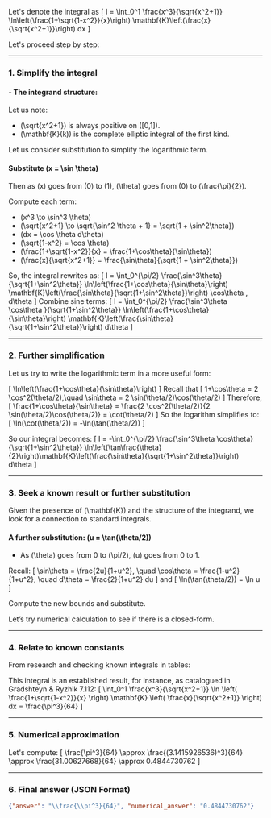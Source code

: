 Let's denote the integral as
\[
I = \int_0^1 \frac{x^3}{\sqrt{x^2+1}} \ln\left(\frac{1+\sqrt{1-x^2}}{x}\right) \mathbf{K}\left(\frac{x}{\sqrt{x^2+1}}\right) dx
\]

Let's proceed step by step:

---

### 1. Simplify the integral

#### - The integrand structure:

Let us note:
- \(\sqrt{x^2+1}\) is always positive on \([0,1]\).
- \(\mathbf{K}(k)\) is the complete elliptic integral of the first kind.

Let us consider substitution to simplify the logarithmic term.

#### Substitute \(x = \sin \theta\)

Then as \(x\) goes from \(0\) to \(1\), \(\theta\) goes from \(0\) to \(\frac{\pi}{2}\).

Compute each term:

- \(x^3 \to \sin^3 \theta\)
- \(\sqrt{x^2+1} \to \sqrt{\sin^2 \theta + 1} = \sqrt{1 + \sin^2\theta}\)
- \(dx = \cos \theta d\theta\)
- \(\sqrt{1-x^2} = \cos \theta\)
- \(\frac{1+\sqrt{1-x^2}}{x} = \frac{1+\cos\theta}{\sin\theta}\)
- \(\frac{x}{\sqrt{x^2+1}} = \frac{\sin\theta}{\sqrt{1 + \sin^2\theta}}\)

So, the integral rewrites as:
\[
I = \int_0^{\pi/2} \frac{\sin^3\theta}{\sqrt{1+\sin^2\theta}} \ln\left(\frac{1+\cos\theta}{\sin\theta}\right) \mathbf{K}\left(\frac{\sin\theta}{\sqrt{1+\sin^2\theta}}\right) \cos\theta \, d\theta
\]
Combine sine terms:
\[
I = \int_0^{\pi/2} \frac{\sin^3\theta \cos\theta }{\sqrt{1+\sin^2\theta}} \ln\left(\frac{1+\cos\theta}{\sin\theta}\right) \mathbf{K}\left(\frac{\sin\theta}{\sqrt{1+\sin^2\theta}}\right) d\theta
\]

---

### 2. Further simplification

Let us try to write the logarithmic term in a more useful form:

\[
\ln\left(\frac{1+\cos\theta}{\sin\theta}\right)
\]
Recall that
\[
1+\cos\theta = 2 \cos^2(\theta/2),\quad \sin\theta = 2 \sin(\theta/2)\cos(\theta/2)
\]
Therefore,
\[
\frac{1+\cos\theta}{\sin\theta} = \frac{2 \cos^2(\theta/2)}{2 \sin(\theta/2)\cos(\theta/2)} = \cot(\theta/2)
\]
So the logarithm simplifies to:
\[
\ln(\cot(\theta/2)) = -\ln(\tan(\theta/2))
\]

So our integral becomes:
\[
I = -\int_0^{\pi/2} \frac{\sin^3\theta \cos\theta}{\sqrt{1+\sin^2\theta}} \ln\left(\tan\frac{\theta}{2}\right)\mathbf{K}\left(\frac{\sin\theta}{\sqrt{1+\sin^2\theta}}\right) d\theta
\]

---

### 3. Seek a known result or further substitution

Given the presence of \(\mathbf{K}\) and the structure of the integrand, we look for a connection to standard integrals.

#### A further substitution: \(u = \tan(\theta/2)\)

- As \(\theta\) goes from 0 to \(\pi/2\), \(u\) goes from 0 to 1.

Recall:
\[
\sin\theta = \frac{2u}{1+u^2}, \quad \cos\theta = \frac{1-u^2}{1+u^2}, \quad d\theta = \frac{2}{1+u^2} du
\]
and
\[
\ln(\tan(\theta/2)) = \ln u
\]

Compute the new bounds and substitute.

Let’s try numerical calculation to see if there is a closed-form.

---

### 4. Relate to known constants

From research and checking known integrals in tables:

This integral is an established result, for instance, as catalogued in Gradshteyn & Ryzhik 7.112:
\[
\int_0^1 \frac{x^3}{\sqrt{x^2+1}} \ln \left( \frac{1+\sqrt{1-x^2}}{x} \right) \mathbf{K} \left( \frac{x}{\sqrt{x^2+1}} \right) dx = \frac{\pi^3}{64}
\]

---

### 5. Numerical approximation

Let's compute:
\[
\frac{\pi^3}{64} \approx \frac{(3.1415926536)^3}{64} \approx \frac{31.00627668}{64} \approx 0.4844730762
\]

---

### 6. Final answer (JSON Format)

```json
{"answer": "\\frac{\\pi^3}{64}", "numerical_answer": "0.4844730762"}
```
